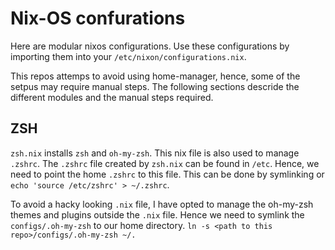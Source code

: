 # Nix-OS confurations

Here are modular nixos configurations.
Use these configurations by importing them into your `/etc/nixon/configurations.nix`.

This repos attemps to avoid using home-manager, hence, some of the setpus may require manual steps.
The following sections descride the different modules and the manual steps required.

## ZSH

`zsh.nix` installs `zsh` and `oh-my-zsh`. 
This nix file is also used to manage `.zshrc`.
The `.zshrc` file created by `zsh.nix` can be found in `/etc`.
Hence, we need to point the home `.zshrc` to this file.
This can be done by symlinking or `echo 'source /etc/zshrc' > ~/.zshrc`.

To avoid a hacky looking `.nix` file, I have opted to manage the oh-my-zsh themes and plugins outside the `.nix` file.
Hence we need to symlink the `configs/.oh-my-zsh` to our home directory.
`ln -s <path to this repo>/configs/.oh-my-zsh ~/.`